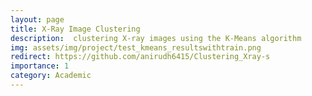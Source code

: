 ```yaml
---
layout: page
title: X-Ray Image Clustering
description:  clustering X-ray images using the K-Means algorithm
img: assets/img/project/test_kmeans_resultswithtrain.png
redirect: https://github.com/anirudh6415/Clustering_Xray-s
importance: 1
category: Academic
---
```

